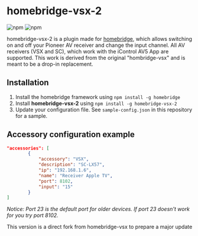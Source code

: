 # homebridge-vsx-2 

![npm](https://img.shields.io/npm/dt/homebridge-vsx-2) ![npm](https://img.shields.io/npm/v/homebridge-vsx-2)

homebridge-vsx-2 is a plugin made for [homebridge](https://github.com/nfarina/homebridge),
which allows switching on and off your Pioneer AV receiver and change the input channel. 
All AV receivers (VSX and SC), which work with the iControl AV5 App are supported.
This work is derived from the original "hombridge-vsx" and is meant to be a drop-in replacement. 

## Installation

1. Install the homebridge framework using `npm install -g homebridge`
2. Install **homebridge-vsx-2** using `npm install -g homebridge-vsx-2`
3. Update your configuration file. See `sample-config.json` in this repository for a sample. 

## Accessory configuration example
```json
"accessories": [
        {
            "accessory": "VSX",
            "description": "SC-LX57",
            "ip": "192.168.1.6",
            "name": "Receiver Apple TV",
            "port": 8102,
            "input": "15"
        }
]
```

*Notice: Port 23 is the default port for older devices. If port 23 doesn't work for you try port 8102.*

This version is a direct fork from homebridge-vsx to prepare a major update
